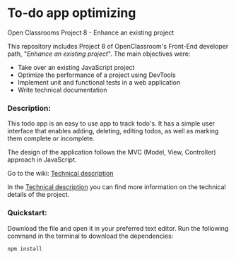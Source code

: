 # To-do app optimizing
 Open Classrooms Project 8 - Enhance an existing project
 
 This repository includes Project 8 of OpenClassroom's Front-End developer path, "_Enhance an existing project_".
The main objectives were:
* Take over an existing JavaScript project
* Optimize the performance of a project using DevTools
* Implement unit and functional tests in a web application
* Write technical documentation


### Description: 

This todo app is an easy to use app to track todo's. It has a simple user interface that enables adding, deleting, editing todos, as well as marking them complete or incomplete.


The design of the application follows the MVC (Model, View, Controller) approach in JavaScript. 

Go to the wiki: [Technical description](https://github.com/tebracb/To-do-app-optimizing/wiki) 

In the [Technical description](https://github.com/tebracb/To-do-app-optimizing/wiki/Technical-description) you can find more information on the technical details of the project.

### Quickstart:

Download the file and open it in your preferred text editor. Run the following command in the terminal to download the dependencies:

`npm install`
